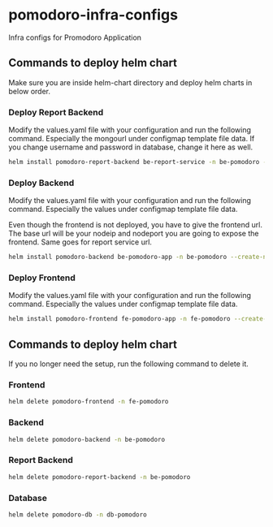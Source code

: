 # pomodoro-infra-configs
Infra configs for Promodoro Application

## Commands to deploy helm chart

Make sure you are inside helm-chart directory and deploy helm charts in below order.

### Deploy Report Backend

Modify the values.yaml file with your configuration and run the following command. Especially the mongourl under configmap template file data. If you change username and password in database, change it here as well.

```bash
helm install pomodoro-report-backend be-report-service -n be-pomodoro --create-namespace
```

### Deploy Backend

Modify the values.yaml file with your configuration and run the following command. Especially the values under configmap template file data.

Even though the frontend is not deployed, you have to give the frontend url. The base url will be your nodeip and nodeport you are going to expose the frontend. Same goes for report service url.

```bash
helm install pomodoro-backend be-pomodoro-app -n be-pomodoro --create-namespace
```

### Deploy Frontend

Modify the values.yaml file with your configuration and run the following command. Especially the values under configmap template file data.

```bash
helm install pomodoro-frontend fe-pomodoro-app -n fe-pomodoro --create-namespace
```

## Commands to deploy helm chart

If you no longer need the setup, run the following command to delete it.

### Frontend

```bash
helm delete pomodoro-frontend -n fe-pomodoro
```

### Backend
```bash
helm delete pomodoro-backend -n be-pomodoro
```

### Report Backend
```bash
helm delete pomodoro-report-backend -n be-pomodoro
```

### Database
```bash
helm delete pomodoro-db -n db-pomodoro
```
